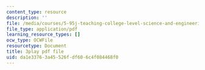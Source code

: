 ```yaml
---
content_type: resource
description: ''
file: /media/courses/5-95j-teaching-college-level-science-and-engineering-fall-2015/da1e33763a45526fdf606c4f084468f0_zoa2pKYp_fk.pdf
file_type: application/pdf
learning_resource_types: []
ocw_type: OCWFile
resourcetype: Document
title: 3play pdf file
uid: da1e3376-3a45-526f-df60-6c4f084468f0
---
```


